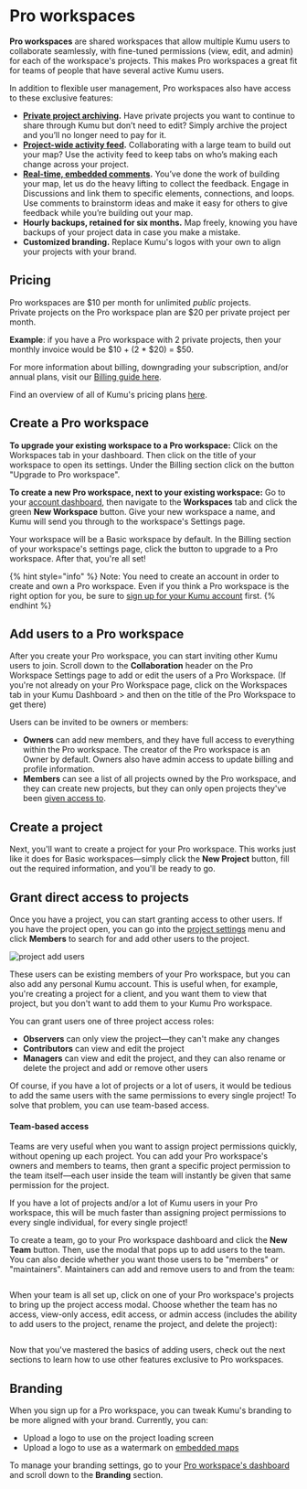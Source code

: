 # Pro workspaces

**Pro workspaces** are shared workspaces that allow multiple Kumu users to collaborate seamlessly, with fine-tuned permissions (view, edit, and admin) for each of the workspace's projects. This makes Pro workspaces a great fit for teams of people that have several active Kumu users.

In addition to flexible user management, Pro workspaces also have access to these exclusive features:

* [**Private project archiving**](archiving-projects.md)**.** Have private projects you want to continue to share through Kumu but don’t need to edit? Simply archive the project and you’ll no longer need to pay for it.
* [**Project-wide activity feed**](activity-feed.md)**.** Collaborating with a large team to build out your map? Use the activity feed to keep tabs on who’s making each change across your project.
* [**Real-time, embedded comments**](discussions.md)**.** You’ve done the work of building your map, let us do the heavy lifting to collect the feedback. Engage in Discussions and link them to specific elements, connections, and loops. Use comments to brainstorm ideas and make it easy for others to give feedback while you’re building out your map.
* **Hourly backups, retained for six months.** Map freely, knowing you have backups of your project data in case you make a mistake.
* **Customized branding.** Replace Kumu's logos with your own to align your projects with your brand.

## Pricing

Pro workspaces are $10 per month for unlimited _public_ projects. \
Private projects on the Pro workspace plan are $20 per private project per month.&#x20;

**Example**: if you have a Pro workspace with 2 private projects, then your monthly invoice would be $10 + (2 \* $20) = $50.&#x20;

For more information about billing, downgrading your subscription, and/or annual plans, visit our [Billing guide here](../overview/billing.md).&#x20;

Find an overview of all of Kumu's pricing plans [here](../faq/what-pricing-plans-does-Kumu-have.md).&#x20;

## Create a Pro workspace

**To upgrade your existing workspace to a Pro workspace:** Click on the Workspaces tab in your dashboard. Then click on the title of your workspace to open its settings. Under the Billing section click on the button "Upgrade to Pro workspace".

**To create a new Pro workspace, next to your existing workspace:** Go to your [account dashboard](https://kumu.io/dashboard), then navigate to the **Workspaces** tab and click the green **New Workspace** button. Give your new workspace a name, and Kumu will send you through to the workspace's Settings page.

Your workspace will be a Basic workspace by default. In the Billing section of your workspace's settings page, click the button to upgrade to a Pro workspace. After that, you're all set!

{% hint style="info" %}
Note: You need to create an account in order to create and own a Pro workspace. Even if you think a Pro workspace is the right option for you, be sure to [sign up for your Kumu account](https://kumu.io/join) first.
{% endhint %}

## Add users to a Pro workspace

After you create your Pro workspace, you can start inviting other Kumu users to join. Scroll down to the **Collaboration** header on the Pro Workspace Settings page to add or edit the users of a Pro Workspace. (If you're not already on your Pro Workspace page, click on the Workspaces tab in your Kumu Dashboard > and then on the title of the Pro Workspace to get there)

Users can be invited to be owners or members:

* **Owners** can add new members, and they have full access to everything within the Pro workspace. The creator of the Pro workspace is an Owner by default. Owners also have admin access to update billing and profile information.
* **Members** can see a list of all projects owned by the Pro workspace, and they can create new projects, but they can only open projects they've been [given access to](pro-workspaces.md#grant-direct-access-to-projects).

## Create a project

Next, you'll want to create a project for your Pro workspace. This works just like it does for Basic workspaces—simply click the **New Project** button, fill out the required information, and you'll be ready to go.

## Grant direct access to projects

Once you have a project, you can start granting access to other users. If you have the project open, you can go into the [project settings](../overview/settings.md#project-settings) menu and click **Members** to search for and add other users to the project.

![project add users](../images/pro-workspace-project-users.png)

These users can be existing members of your Pro workspace, but you can also add any personal Kumu account. This is useful when, for example, you're creating a project for a client, and you want them to view that project, but you don't want to add them to your Kumu Pro workspace.

You can grant users one of three project access roles:

* **Observers** can only view the project—they can't make any changes
* **Contributors** can view and edit the project
* **Managers** can view and edit the project, and they can also rename or delete the project and add or remove other users

Of course, if you have a lot of projects or a lot of users, it would be tedious to add the same users with the same permissions to every single project! To solve that problem, you can use team-based access.

#### Team-based access

Teams are very useful when you want to assign project permissions quickly, without opening up each project. You can add your Pro workspace's owners and members to teams, then grant a specific project permission to the team itself—each user inside the team will instantly be given that same permission for the project.

If you have a lot of projects and/or a lot of Kumu users in your Pro workspace, this will be much faster than assigning project permissions to every single individual, for every single project!

To create a team, go to your Pro workspace dashboard and click the **New Team** button. Then, use the modal that pops up to add users to the team. You can also decide whether you want those users to be "members" or "maintainers". Maintainers can add and remove users to and from the team:

<figure><img src="../.gitbook/assets/Screenshot 2025-04-18 at 1.32.42 PM.png" alt=""><figcaption></figcaption></figure>

When your team is all set up, click on one of your Pro workspace's projects to bring up the project access modal. Choose whether the team has no access, view-only access, edit access, or admin access (includes the ability to add users to the project, rename the project, and delete the project):

<figure><img src="../.gitbook/assets/Screenshot 2025-04-18 at 1.34.07 PM.png" alt=""><figcaption></figcaption></figure>

Now that you've mastered the basics of adding users, check out the next sections to learn how to use other features exclusive to Pro workspaces.

## Branding

When you sign up for a Pro workspace, you can tweak Kumu's branding to be more aligned with your brand. Currently, you can:

* Upload a logo to use on the project loading screen
* Upload a logo to use as a watermark on [embedded maps](share-and-embed.md)

To manage your branding settings, go to your [Pro workspace's dashboard](../overview/dashboard.md#pro-workspace-dashboard) and scroll down to the **Branding** section.
